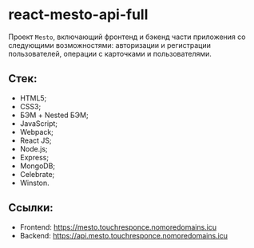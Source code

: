 # react-mesto-api-full
Проект `Mesto`, включающий фронтенд и бэкенд части приложения со следующими возможностями: авторизации и регистрации пользователей, операции с карточками и пользователями.

## Стек:
- HTML5;
- CSS3;
- БЭМ + Nested БЭМ;
- JavaScript;
- Webpack;
- React JS;
- Node.js;
- Express;
- MongoDB;
- Сelebrate;
- Winston.


## Ссылки:
- Frontend: https://mesto.touchresponce.nomoredomains.icu
- Backend: https://api.mesto.touchresponce.nomoredomains.icu
